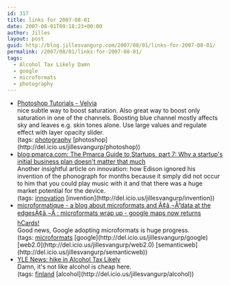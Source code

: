 ```yaml
---
id: 317
title: links for 2007-08-01
date: 2007-08-01T09:18:23+00:00
author: Jilles
layout: post
guid: http://blog.jillesvangurp.com/2007/08/01/links-for-2007-08-01/
permalink: /2007/08/01/links-for-2007-08-01/
tags:
  - Alcohol Tax Likely Damn
  - google
  - microformats
  - photography
---
```

<ul class="delicious">
	<li>
		<div class="delicious-link"><a href="http://photoshoptutorials.ws/photoshop-tutorials/photo-effects/velvia.html">Photoshop Tutorials - Velvia</a></div>
		<div class="delicious-extended">nice subtle way to boost saturation. Also great way to boost only saturation in one of the channels. Boosting blue channel mostly affects sky and leaves e.g. skin tones alone. Use large values and regulate effect with layer opacity slider.</div>
		<div class="delicious-tags">(tags: <a href="http://del.icio.us/jillesvangurp/photography">photography</a> [photoshop](http://del.icio.us/jillesvangurp/photoshop))</div>
	</li>
	<li>
		<div class="delicious-link"><a href="http://blog.pmarca.com/2007/07/why-a-startups-.html">blog.pmarca.com: The Pmarca Guide to Startups, part 7: Why a startup's initial business plan doesn't matter that much</a></div>
		<div class="delicious-extended">Another insightful article on innovation: how Edison ignored his invention of the phonograph for months because it simply did not occur to him that you could play music with it and that there was a huge market potential for the device.</div>
		<div class="delicious-tags">(tags: <a href="http://del.icio.us/jillesvangurp/innovation">innovation</a> [invention](http://del.icio.us/jillesvangurp/invention))</div>
	</li>
	<li>
		<div class="delicious-link"><a href="http://microformatique.com/?p=175">microformatique - a blog about microformats and Ã¢â‚¬Å“data at the edgesÃ¢â‚¬Â : microformats wrap up - google maps now returns hCards!</a></div>
		<div class="delicious-extended">Good news, Google adopting microformats is huge progress.</div>
		<div class="delicious-tags">(tags: <a href="http://del.icio.us/jillesvangurp/microformats">microformats</a> [google](http://del.icio.us/jillesvangurp/google) [web2.0](http://del.icio.us/jillesvangurp/web2.0) [semanticweb](http://del.icio.us/jillesvangurp/semanticweb))</div>
	</li>
	<li>
		<div class="delicious-link"><a href="http://www.yle.fi/news/id66282.html">YLE News: hike in Alcohol Tax Likely</a></div>
		<div class="delicious-extended">Damn, it's not like alcohol is cheap here.</div>
		<div class="delicious-tags">(tags: <a href="http://del.icio.us/jillesvangurp/finland">finland</a> [alcohol](http://del.icio.us/jillesvangurp/alcohol))</div>
	</li>
</ul>
